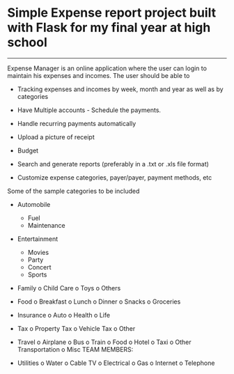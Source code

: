 
# Simple Expense report project built with Flask for my final year at high school
---
Expense Manager is an online application where the user can login to maintain his expenses and incomes. The user should be able to 
- Tracking expenses and incomes by week, month and year as well as by categories
- Have Multiple accounts - Schedule the payments. 
- Handle recurring payments automatically 

- Upload a picture of receipt 
- Budget 
- Search and generate reports (preferably in a .txt or .xls file format) 
- Customize expense categories, payer/payer, payment methods, etc

Some of the sample categories to be included 
- Automobile 
    - Fuel 
    - Maintenance

- Entertainment     
    - Movies  
    - Party    
    - Concert    
    - Sports

- Family o Child Care o Toys o Others

- Food o Breakfast o Lunch o Dinner o Snacks o Groceries

- Insurance o Auto o Health o Life

- Tax
o Property Tax o Vehicle Tax o Other

- Travel o Airplane o Bus o Train o Food o Hotel o Taxi o Other Transportation
o Misc TEAM MEMBERS:

- Utilities o Water o Cable TV o Electrical o Gas o Internet o Telephone
